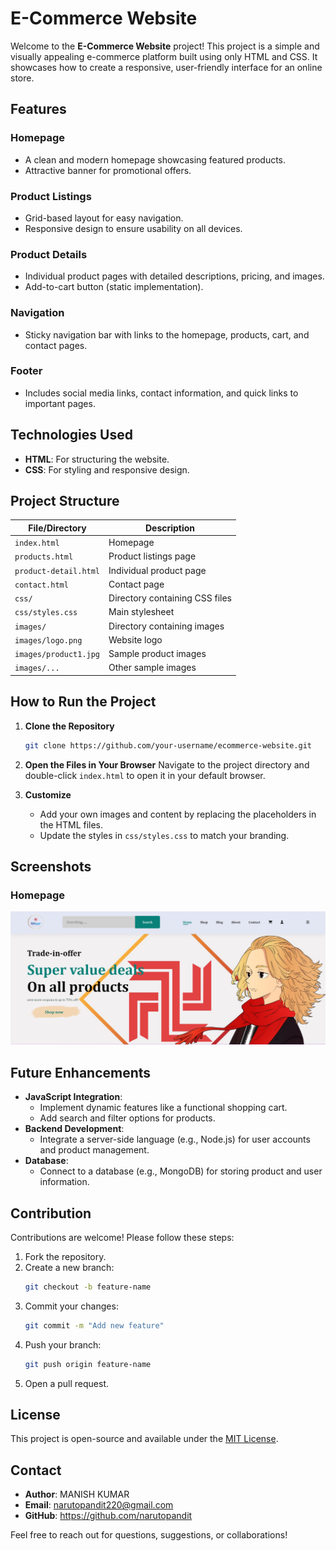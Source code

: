 
# E-Commerce Website

Welcome to the **E-Commerce Website** project! This project is a simple and visually appealing e-commerce platform built using only HTML and CSS. It showcases how to create a responsive, user-friendly interface for an online store.

## Features

### Homepage
- A clean and modern homepage showcasing featured products.
- Attractive banner for promotional offers.

### Product Listings
- Grid-based layout for easy navigation.
- Responsive design to ensure usability on all devices.

### Product Details
- Individual product pages with detailed descriptions, pricing, and images.
- Add-to-cart button (static implementation).

### Navigation
- Sticky navigation bar with links to the homepage, products, cart, and contact pages.

### Footer
- Includes social media links, contact information, and quick links to important pages.

## Technologies Used

- **HTML**: For structuring the website.
- **CSS**: For styling and responsive design.

## Project Structure

| File/Directory | Description |
|---|---|
| `index.html` | Homepage |
| `products.html` | Product listings page |
| `product-detail.html` | Individual product page |
| `contact.html` | Contact page |
| `css/` | Directory containing CSS files |
| `css/styles.css` | Main stylesheet |
| `images/` | Directory containing images |
| `images/logo.png` | Website logo |
| `images/product1.jpg` | Sample product images |
| `images/...` | Other sample images |

## How to Run the Project

1. **Clone the Repository**
   ```bash
   git clone https://github.com/your-username/ecommerce-website.git
   ```

2. **Open the Files in Your Browser**
   Navigate to the project directory and double-click `index.html` to open it in your default browser.

3. **Customize**
   - Add your own images and content by replacing the placeholders in the HTML files.
   - Update the styles in `css/styles.css` to match your branding.

## Screenshots

### Homepage
![Homepage](images/Hompage.png)

## Future Enhancements

- **JavaScript Integration**:
  - Implement dynamic features like a functional shopping cart.
  - Add search and filter options for products.
- **Backend Development**:
  - Integrate a server-side language (e.g., Node.js) for user accounts and product management.
- **Database**:
  - Connect to a database (e.g., MongoDB) for storing product and user information.

## Contribution

Contributions are welcome! Please follow these steps:

1. Fork the repository.
2. Create a new branch:
   ```bash
   git checkout -b feature-name
   ```
3. Commit your changes:
   ```bash
   git commit -m "Add new feature"
   ```
4. Push your branch:
   ```bash
   git push origin feature-name
   ```
5. Open a pull request.

## License

This project is open-source and available under the [MIT License](LICENSE).

## Contact

- **Author**: MANISH KUMAR
- **Email**: narutopandit220@gmail.com
- **GitHub**: https://github.com/narutopandit

Feel free to reach out for questions, suggestions, or collaborations!
